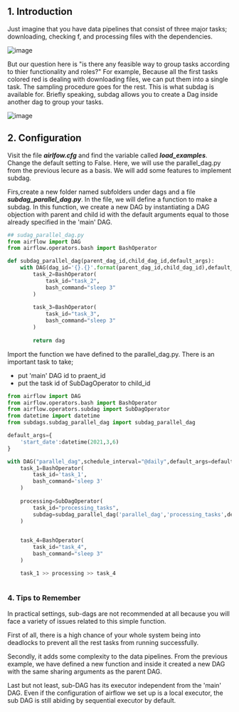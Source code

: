 ## 1. Introduction 

Just imagine that you have data pipelines that consist of three major tasks; downloading, checking f, and processing files with the dependencies. 

 ![image](https://user-images.githubusercontent.com/53164959/110196897-fff89580-7e8a-11eb-9548-1516ddfa65b9.png)

But our question here is "is there any feasible way to group tasks according to thier functionality and roles?"  For example, Because all the first tasks colored red is dealing with downloading files, we can put them into a single task. The sampling procedure goes for the rest. 
This is what subdag is available for. Briefly speaking, subdag allows you to create a Dag inside another dag to group your tasks. 

![image](https://user-images.githubusercontent.com/53164959/110197095-74800400-7e8c-11eb-82c1-2c27e8b70ec3.png)

## 2. Configuration 


Visit the file **_airlfow.cfg_** and find the variable called  **_load_examples_**. Change the default setting to False. 
Here, we will use the parallel_dag.py from the previous lecure as a basis. We will add some features to implement subdag. 

Firs,create a new folder named subfolders under dags and a file **_subdag_parallel_dag.py_**. In the file, we will define a function to make
a subdag. In this function, we create a new DAG by instantiating a DAG objection with  parent and child id with the default arguments equal to those already specified in the 'main' DAG.

```python
## sudag_parallel_dag.py
from airflow import DAG
from airflow.operators.bash import BashOperator

def subdag_parallel_dag(parent_dag_id,child_dag_id,default_args):
    with DAG(dag_id='{}.{}'.format(parent_dag_id,child_dag_id),default_args=default_args) as dag:
        task_2=BashOperator(
            task_id="task_2",
            bash_command="sleep 3"
        )
        
        task_3=BashOperator(
            task_id="task_3",
            bash_command="sleep 3"
        )
        
        return dag
```

Import the function we have defined to the parallel_dag.py. There is an important task to take; 

   - put 'main' DAG id to praent_id
   - put the task id of SubDagOperator to child_id

```python
from airflow import DAG
from airflow.operators.bash import BashOperator
from airflow.operators.subdag import SubDagOperator
from datetime import datetime
from subdags.subdag_parallel_dag import subdag_parallel_dag

default_args={
    'start_date':datetime(2021,3,6)
}

with DAG("parallel_dag",schedule_interval="@daily",default_args=default_args,catchup=False) as dag:
    task_1=BashOperator(
        task_id='task_1',
        bash_command='sleep 3'
    )
    
    processing=SubDagOperator(
        task_id="processing_tasks",
        subdag=subdag_parallel_dag('parallel_dag','processing_tasks',default_args)
    )
  

    task_4=BashOperator(
        task_id="task_4",
        bash_command="sleep 3"
    )

    task_1 >> processing >> task_4
    
```

### 4. Tips to Remember

In practical settings, sub-dags are not recommended at all because you will face a variety of issues related to this simple function. 


First of all,  there is a high chance of your whole system being into deadlocks to prevent all the rest tasks from running successfully. 

Secondly, it adds some complexity to the data pipelines. From the previous example, we have defined a new function and inside it created a new DAG with the same sharing arguments as the parent DAG.

Last but not least, sub-DAG has its executor independent from the 'main' DAG. Even if the configuration of airflow we set up is a local executor, the sub DAG is still abiding by sequential executor by default.







